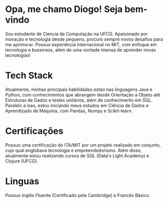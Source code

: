 # Opa, me chamo Diogo! Seja bem-vindo
Sou estudante de Ciencia da Computação na UFCG. Apaixonado por inovação e tecnologia desde pequeno, procuro sempre novos desafios para me aprimorar. Possuo experiência internacional no MIT, com enfoque em tecnologia e bussiness, além de uma vontade imensa de aprender novas tecnologias!


# Tech Stack
Atualmente, minhas principais habilidades estão nas linguagens Java e Python, com conhecimentos que abrangem desde Orientação a Objeto até Estruturas de Dados e testes unitários, além de conhecimento em SQL. Paralelo a isso, estou iniciando meus estudos em Ciência de Dados e Aprendizado de Máquina, com Pandas, Numpy e Scikit-learn.

# Certificações
Possuo uma certificação do ITA/MIT por um projeto realizado em conjunto, cujo qual englobava tecnologia e empreendedorismo. Além disso, atualmente estou realizando cursos de SQL (Data's Light Academy) e Clojure (UFCG).

# Linguas
Possuo Inglês Fluente (Certificado pela Cambridge) e Francês Básico.
